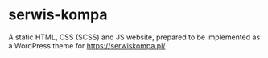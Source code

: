 # serwis-kompa

A static HTML, CSS (SCSS) and JS website, prepared to be implemented as a WordPress theme for https://serwiskompa.pl/

